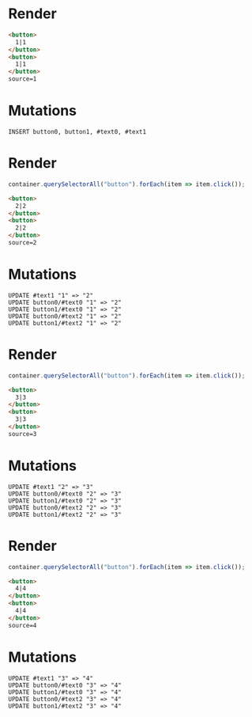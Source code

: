 # Render
```html
<button>
  1|1
</button>
<button>
  1|1
</button>
source=1
```

# Mutations
```
INSERT button0, button1, #text0, #text1
```

# Render
```js
container.querySelectorAll("button").forEach(item => item.click());
```
```html
<button>
  2|2
</button>
<button>
  2|2
</button>
source=2
```

# Mutations
```
UPDATE #text1 "1" => "2"
UPDATE button0/#text0 "1" => "2"
UPDATE button1/#text0 "1" => "2"
UPDATE button0/#text2 "1" => "2"
UPDATE button1/#text2 "1" => "2"
```

# Render
```js
container.querySelectorAll("button").forEach(item => item.click());
```
```html
<button>
  3|3
</button>
<button>
  3|3
</button>
source=3
```

# Mutations
```
UPDATE #text1 "2" => "3"
UPDATE button0/#text0 "2" => "3"
UPDATE button1/#text0 "2" => "3"
UPDATE button0/#text2 "2" => "3"
UPDATE button1/#text2 "2" => "3"
```

# Render
```js
container.querySelectorAll("button").forEach(item => item.click());
```
```html
<button>
  4|4
</button>
<button>
  4|4
</button>
source=4
```

# Mutations
```
UPDATE #text1 "3" => "4"
UPDATE button0/#text0 "3" => "4"
UPDATE button1/#text0 "3" => "4"
UPDATE button0/#text2 "3" => "4"
UPDATE button1/#text2 "3" => "4"
```
